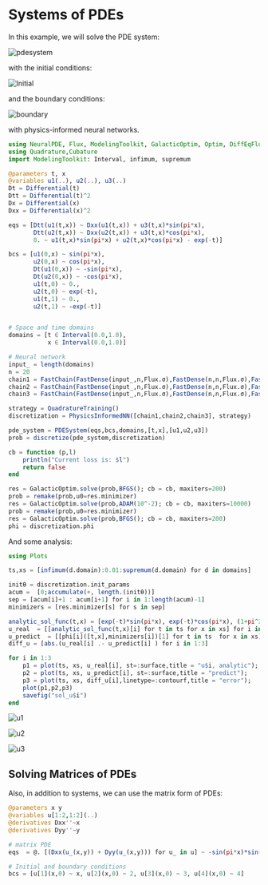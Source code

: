 # Systems of PDEs

In this example, we will solve the PDE system:

![pdesystem](https://user-images.githubusercontent.com/12683885/90978370-22157080-e556-11ea-92b3-d65cb9aa3115.png)

with the initial conditions:

![Initial](https://user-images.githubusercontent.com/12683885/90978670-322e4f80-e558-11ea-8157-a0b6ec84e121.png)

and the boundary conditions:

![boundary](https://user-images.githubusercontent.com/12683885/90978689-4c682d80-e558-11ea-8e51-080bd02a1856.png)

with physics-informed neural networks.

```julia
using NeuralPDE, Flux, ModelingToolkit, GalacticOptim, Optim, DiffEqFlux
using Quadrature,Cubature
import ModelingToolkit: Interval, infimum, supremum

@parameters t, x
@variables u1(..), u2(..), u3(..)
Dt = Differential(t)
Dtt = Differential(t)^2
Dx = Differential(x)
Dxx = Differential(x)^2

eqs = [Dtt(u1(t,x)) ~ Dxx(u1(t,x)) + u3(t,x)*sin(pi*x),
       Dtt(u2(t,x)) ~ Dxx(u2(t,x)) + u3(t,x)*cos(pi*x),
       0. ~ u1(t,x)*sin(pi*x) + u2(t,x)*cos(pi*x) - exp(-t)]

bcs = [u1(0,x) ~ sin(pi*x),
       u2(0,x) ~ cos(pi*x),
       Dt(u1(0,x)) ~ -sin(pi*x),
       Dt(u2(0,x)) ~ -cos(pi*x),
       u1(t,0) ~ 0.,
       u2(t,0) ~ exp(-t),
       u1(t,1) ~ 0.,
       u2(t,1) ~ -exp(-t)]


# Space and time domains
domains = [t ∈ Interval(0.0,1.0),
           x ∈ Interval(0.0,1.0)]

# Neural network
input_ = length(domains)
n = 20
chain1 = FastChain(FastDense(input_,n,Flux.σ),FastDense(n,n,Flux.σ),FastDense(n,1))
chain2 = FastChain(FastDense(input_,n,Flux.σ),FastDense(n,n,Flux.σ),FastDense(n,1))
chain3 = FastChain(FastDense(input_,n,Flux.σ),FastDense(n,n,Flux.σ),FastDense(n,1))

strategy = QuadratureTraining()
discretization = PhysicsInformedNN([chain1,chain2,chain3], strategy)

pde_system = PDESystem(eqs,bcs,domains,[t,x],[u1,u2,u3])
prob = discretize(pde_system,discretization)

cb = function (p,l)
    println("Current loss is: $l")
    return false
end

res = GalacticOptim.solve(prob,BFGS(); cb = cb, maxiters=200)
prob = remake(prob,u0=res.minimizer)
res = GalacticOptim.solve(prob,ADAM(10^-2); cb = cb, maxiters=10000)
prob = remake(prob,u0=res.minimizer)
res = GalacticOptim.solve(prob,BFGS(); cb = cb, maxiters=200)
phi = discretization.phi
```

And some analysis:

```julia
using Plots

ts,xs = [infimum(d.domain):0.01:supremum(d.domain) for d in domains]

initθ = discretization.init_params
acum =  [0;accumulate(+, length.(initθ))]
sep = [acum[i]+1 : acum[i+1] for i in 1:length(acum)-1]
minimizers = [res.minimizer[s] for s in sep]

analytic_sol_func(t,x) = [exp(-t)*sin(pi*x), exp(-t)*cos(pi*x), (1+pi^2)*exp(-t)]
u_real  = [[analytic_sol_func(t,x)[i] for t in ts for x in xs] for i in 1:3]
u_predict  = [[phi[i]([t,x],minimizers[i])[1] for t in ts  for x in xs] for i in 1:3]
diff_u = [abs.(u_real[i] .- u_predict[i] ) for i in 1:3]

for i in 1:3
    p1 = plot(ts, xs, u_real[i], st=:surface,title = "u$i, analytic");
    p2 = plot(ts, xs, u_predict[i], st=:surface,title = "predict");
    p3 = plot(ts, xs, diff_u[i],linetype=:contourf,title = "error");
    plot(p1,p2,p3)
    savefig("sol_u$i")
end
```
![u1](https://user-images.githubusercontent.com/12683885/101504680-8b45b600-3984-11eb-8180-5ce0b992055e.png)

![u2](https://user-images.githubusercontent.com/12683885/101504774-aadcde80-3984-11eb-9ed5-47a637f1285e.png)

![u3](https://user-images.githubusercontent.com/12683885/101504874-c3e58f80-3984-11eb-9b6a-655ae7239a1a.png)

## Solving Matrices of PDEs

Also, in addition to systems, we can use the matrix form of PDEs:

```julia
@parameters x y
@variables u[1:2,1:2](..)
@derivatives Dxx''~x
@derivatives Dyy''~y

# matrix PDE
eqs  = @. [(Dxx(u_(x,y)) + Dyy(u_(x,y))) for u_ in u] ~ -sin(pi*x)*sin(pi*y)*[0 1; 0 1]

# Initial and boundary conditions
bcs = [u[1](x,0) ~ x, u[2](x,0) ~ 2, u[3](x,0) ~ 3, u[4](x,0) ~ 4]
```
